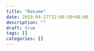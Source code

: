 ```yaml
---
title: "Resume"
date: 2019-04-27T12:08:58+08:00
description: ""
draft: true
tags: []
categories: []
---
```


<!--more-->
